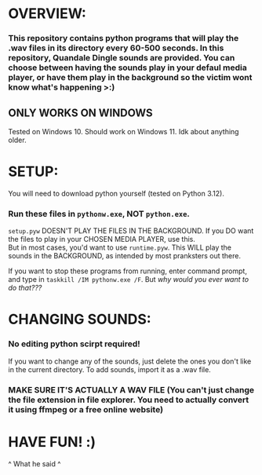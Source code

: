 # OVERVIEW:
### This repository contains python programs that will play the .wav files in its directory every 60-500 seconds. In this repository, Quandale Dingle sounds are provided. You can choose between having the sounds play in your defaul media player, or have them play in the background so the victim wont know what's happening >:)

## ONLY WORKS ON WINDOWS
Tested on Windows 10. Should work on Windows 11. Idk about anything older.

# SETUP:
You will need to download python yourself (tested on Python 3.12).

### Run these files in `pythonw.exe`, NOT `python.exe`.
`setup.pyw` DOESN'T PLAY THE FILES IN THE BACKGROUND. If you DO want the files to play in your CHOSEN MEDIA PLAYER, use this.  
But in most cases, you'd want to use `runtime.pyw`. This WILL play the sounds in the BACKGROUND, as intended by most pranksters out there.

If you want to stop these programs from running, enter command prompt, and type in `taskkill /IM pythonw.exe /F`. But *why would you ever want to do that???*

# CHANGING SOUNDS:
### No editing python scirpt required!
If you want to change any of the sounds, just delete the ones you don't like in the current directory. To add sounds, import it as a .wav file.
### MAKE SURE IT'S ACTUALLY A WAV FILE (You can't just change the file extension in file explorer. You need to actually convert it using ffmpeg or a free online website)

# HAVE FUN! :)
^ What he said ^
